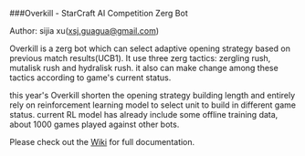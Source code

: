 
###Overkill - StarCraft AI Competition Zerg Bot

Author: sijia xu(xsj.guagua@gmail.com)

Overkill is a zerg bot which can select adaptive opening strategy based on previous match results(UCB1).
It use three zerg tactics: zergling rush, mutalisk rush and hydralisk rush. it also can make change among these tactics according to game's current status.

this year's Overkill shorten the opening strategy building length and entirely rely on reinforcement learning model to select unit to build in different game status.
current RL model has already include some offline training data, about 1000 games played against other bots.

Please check out the [Wiki](https://github.com/sijiaxu/Overkill/wiki) for full documentation.

